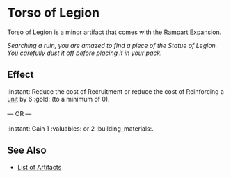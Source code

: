 # Torso of Legion

Torso of Legion is a minor artifact that comes with the [Rampart Expansion](../content.md).

*Searching a ruin, you are amazed to find a piece of the Statue of Legion. You carefully dust it off before placing it in your pack.*


## Effect

:instant: Reduce the cost of Recruitment or reduce the cost of Reinforcing a [unit](units.md) by 6 :gold: (to a minimum of 0).<br><br>— OR —<br><br>:instant: Gain 1 :valuables: or 2 :building_materials:.


## See Also

- [List of Artifacts](../artifacts.md)
